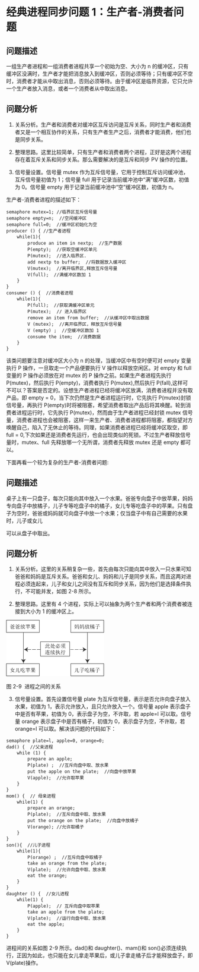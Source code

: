 # 经典进程同步问题 1：生产者-消费者问题

## 问题描述

一组生产者进程和一组消费者进程共享一个初始为空、大小为 n 的缓冲区，只有缓冲区没满时，生产者才能把消息放入到缓冲区，否则必须等待；只有缓冲区不空时，消费者才能从中取出消息，否则必须等待。由于缓冲区是临界资源，它只允许一个生产者放入消息，或者一个消费者从中取出消息。

## 问题分析

1) 关系分析。生产者和消费者对缓冲区互斥访问是互斥关系，同时生产者和消费者又是一个相互协作的关系，只有生产者生产之后，消费者才能消费，他们也是同步关系。

2) 整理思路。这里比较简单，只有生产者和消费者两个进程，正好是这两个进程存在着互斥关系和同步关系。那么需要解决的是互斥和同步 PV 操作的位置。

3) 信号量设置。信号量 mutex 作为互斥信号量，它用于控制互斥访问缓冲池，互斥信号量初值为 1；信号量 full 用于记录当前缓冲池中“满”缓冲区数，初值为 0。信号量 empty 用于记录当前缓冲池中“空”缓冲区数，初值为 n。

生产者-消费者进程的描述如下：

```
semaphore mutex=1; //临界区互斥信号量
semaphore empty=n;  //空闲缓冲区
semaphore full=0;  //缓冲区初始化为空
producer () { //生产者进程
    while(1){
        produce an item in nextp;  //生产数据
        P(empty);  //获取空缓冲区单元
        P(mutex);  //进入临界区.
        add nextp to buffer;  //将数据放入缓冲区
        V(mutex);  //离开临界区,释放互斥信号量
        V(full);  //满缓冲区数加 1
    }
}
consumer () {  //消费者进程
    while(1){
        P(full);  //获取满缓冲区单元
        P(mutex);  // 进入临界区
        remove an item from buffer;  //从缓冲区中取出数据
        V (mutex);  //离开临界区，释放互斥信号量
        V (empty) ;  //空缓冲区数加 1
        consume the item;  //消费数据
    }
}
```

该类问题要注意对缓冲区大小为 n 的处理，当缓冲区中有空时便可对 empty 变量执行 P 操作，一旦取走一个产品便要执行 V 操作以释放空闲区。对 empty 和 full 变量的 P 操作必须放在对 mutex 的 P 操作之前。如果生产者进程先执行 P(mutex)，然后执行 P(empty)，消费者执行 P(mutex),然后执行 P(fall),这样可不可以？答案是否定的。设想生产者进程已经将缓冲区放满，消费者进程并没有取产品，即 empty = 0，当下次仍然是生产者进程运行时，它先执行 P(mutex)封锁信号量，再执行 P(empty)时将被阻塞，希望消费者取出产品后将其唤醒。轮到消费者进程运行时，它先执行 P(mutex)，然而由于生产者进程已经封锁 mutex 信号量，消费者进程也会被阻塞，这样一来生产者、消费者进程都将阻塞，都指望对方唤醒自己，陷入了无休止的等待。同理，如果消费者进程已经将缓冲区取空，即 full = 0,下次如果还是消费者先运行，也会出现类似的死锁。不过生产者释放信号量时，mutex、full 先释放哪一个无所谓，消费者先释放 mutex 还是 empty 都可以。

下面再看一个较为复杂的生产者-消费者问题:

## 问题描述

桌子上有一只盘子，每次只能向其中放入一个水果。爸爸专向盘子中放苹果，妈妈专向盘子中放橘子，儿子专等吃盘子中的橘子，女儿专等吃盘子中的苹果。只有盘子为空时，爸爸或妈妈就可向盘子中放一个水果；仅当盘子中有自己需要的水果时，儿子或女儿

可以从盘子中取出。

## 问题分析

1) 关系分析。这里的关系稍复杂一些，首先由每次只能向其中放入一只水果可知爸爸和妈妈是互斥关系。爸爸和女儿、妈妈和儿子是同步关系，而且这两对进程必须连起来，儿子和女儿之间没有互斥和同步关系，因为他们是选择条件执行，不可能并发，如图 2-8 所示。

2) 整理思路。这里有 4 个进程，实际上可以抽象为两个生产者和两个消费者被连接到大小为 1 的缓冲区上。

![](img/0a4cc36daa5b72b78b760896240fbb07.jpg)

图 2-9  进程之间的关系

3) 信号量设置。首先设置信号量 plate 为互斥信号量，表示是否允许向盘子放入水果，初值为 1，表示允许放入，且只允许放入一个。信号量 apple 表示盘子中是否有苹果，初值为 0，表示盘子为空，不许取，若 apple=l 可以取。信号量 orange 表示盘子中是否有橘子，初值为 0，表示盘子为空，不许取，若 orange=l 可以取。解决该问题的代码如下：

```
semaphore plate=l, apple=0, orange=0;
dad() {  //父亲进程
    while (1) {
        prepare an apple;
        P(plate) ;  //互斥向盘中取、放水果
        put the apple on the plate;  //向盘中放苹果
        V(apple);  //允许取苹果
    }
}
mom() {  // 母亲进程
    while(1) {
        prepare an orange;
        P(plate);  //互斥向盘中取、放水果
        put the orange on the plate;  //向盘中放橘子
        V(orange); //允许取橘子
    }
}
son(){  //儿子进程
    while(1){
        P(orange) ;  //互斥向盘中取橘子
        take an orange from the plate;
        V(plate);  //允许向盘中取、放水果
        eat the orange;
    }
}
daughter () {  //女儿进程
    while(1) {
        P(apple);  // 互斥向盘中取苹果
        take an apple from the plate;
        V(plate);  //运行向盘中取、放水果
        eat the apple;
    }
}
```

进程间的关系如图 2-9 所示。dad()和 daughter()、mam()和 son()必须连续执行，正因为如此，也只能在女儿拿走苹果后，或儿子拿走橘子后才能释放盘子，即 V(plate)操作。